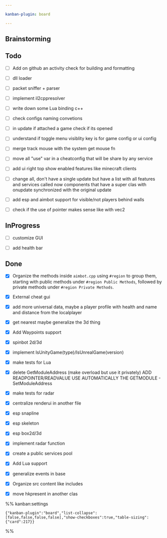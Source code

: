 ```yaml
---

kanban-plugin: board

---
```


## Brainstorming



## Todo

- [ ] Add on github an activity check for building and formatting
- [ ] dll loader
- [ ] packet sniffer + parser
- [ ] implement il2cppresolver
- [ ] write down some Lua binding c++
- [ ] check configs naming convetions
- [ ] in update if attached a game check if its opened
- [ ] understand if toggle menu visiblity key is for game config or ui config
- [ ] merge track mouse with the system get mouse fn
- [ ] move all "use" var in a cheatconfig that will be share by any service
- [ ] add ui right top show enabled features like minecraft clients
- [ ] change all, don't have a single update but have a list with all features and services called now components that have a super clas with onupdate synchronized with the original update
- [ ] add esp and aimbot support for visible/not players behind walls
- [ ] check if the use of pointer makes sense like with vec2


## InProgress

- [ ] customize GUI
- [ ] add health bar


## Done

- [x] Organize the methods inside `aimbot.cpp` using `#region` to group them, starting with public methods under `#region Public Methods`, followed by private methods under `#region Private Methods`.
- [x] External cheat gui
- [x] add more universal data, maybe a player profile with health and name and distance from the localplayer
- [x] get nearest maybe generalize the 3d thing
- [x] Add Waypoints support
- [x] spinbot 2d/3d
- [x] implement IsUnityGame(type)/IsUnrealGame(version)
- [x] make tests for Lua
- [x] delete GetModuleAddress (make overload but use it privately) ADD READPOINTER/READVALUE USE AUTOMATICALLY THE GETMODULE - SetModuleAddress
- [x] make tests for radar
- [x] centralize renderui in another file
- [x] esp snapline
- [x] esp skeleton
- [x] esp box2d/3d
- [x] implement radar function
- [x] create a public services pool
- [x] Add Lua support
- [x] generalize events in base
- [x] Organize src content like includes
- [x] move hkpresent in another clas




%% kanban:settings
```
{"kanban-plugin":"board","list-collapse":[false,false,false,false],"show-checkboxes":true,"table-sizing":{"card":217}}
```
%%